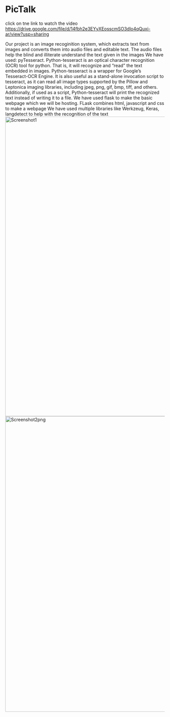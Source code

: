 # PicTalk
click on tne link to watch the video
https://drive.google.com/file/d/14fbh2e3EYyXEosscmSO3dlo4qQuxi-ar/view?usp=sharing

Our project is an image recoginition system, which extracts text from images and converts them into audio files and editable text.
The audio files help the blind and illiterate understand the text given in the images
We have used: pyTesseract.
Python-tesseract is an optical character recognition (OCR) tool for python. That is, it will recognize and “read” the text embedded in images.
Python-tesseract is a wrapper for Google’s Tesseract-OCR Engine. It is also useful as a stand-alone invocation script to tesseract, as it can read all image types supported by the Pillow and Leptonica imaging libraries, including jpeg, png, gif, bmp, tiff, and others. Additionally, if used as a script, Python-tesseract will print the recognized text instead of writing it to a file.
We have used flask to make the basic webpage which we will be hosting. FLask combines html, javascript and css to make a webpage
We have used multiple libraries like Werkzeug, Keras, langdetect to help with the recognition of the text
<img width="946" alt="Screenshot1" src="https://user-images.githubusercontent.com/77842981/109407947-20b47d00-79ab-11eb-9f72-6010f2f42531.png">
<img width="933" alt="Screenshot2png" src="https://user-images.githubusercontent.com/77842981/109407952-26aa5e00-79ab-11eb-99d8-33ae9225d78d.png">

